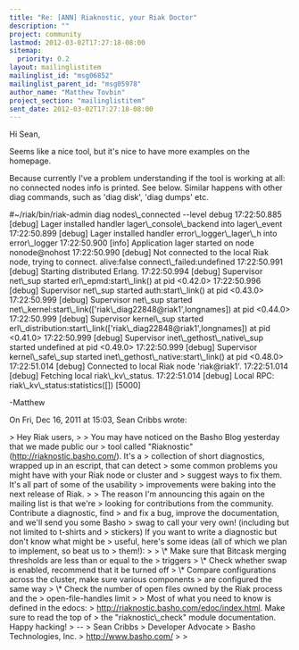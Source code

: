 ```yaml
---
title: "Re: [ANN] Riaknostic, your Riak Doctor"
description: ""
project: community
lastmod: 2012-03-02T17:27:18-08:00
sitemap:
  priority: 0.2
layout: mailinglistitem
mailinglist_id: "msg06852"
mailinglist_parent_id: "msg05978"
author_name: "Matthew Tovbin"
project_section: "mailinglistitem"
sent_date: 2012-03-02T17:27:18-08:00
---
```



Hi Sean,

Seems like a nice tool, but it's nice to have more examples on the homepage.

Because currently I've a problem understanding if the tool is working at
all: no connected nodes info is printed.
See below. Similar happens with other diag commands, such as 'diag disk',
'diag dumps' etc.

#~/riak/bin/riak-admin diag nodes\\_connected --level debug
17:22:50.885 [debug] Lager installed handler lager\\_console\\_backend into
lager\\_event
17:22:50.899 [debug] Lager installed handler error\\_logger\\_lager\\_h into
error\\_logger
17:22:50.900 [info] Application lager started on node nonode@nohost
17:22:50.990 [debug] Not connected to the local Riak node, trying to
connect. alive:false connect\\_failed:undefined
17:22:50.991 [debug] Starting distributed Erlang.
17:22:50.994 [debug] Supervisor net\\_sup started erl\\_epmd:start\\_link() at
pid &lt;0.42.0&gt;
17:22:50.996 [debug] Supervisor net\\_sup started auth:start\\_link() at pid
&lt;0.43.0&gt;
17:22:50.999 [debug] Supervisor net\\_sup started
net\\_kernel:start\\_link(['riak\\_diag22848@riak1',longnames]) at pid &lt;0.44.0&gt;
17:22:50.999 [debug] Supervisor kernel\\_sup started
erl\\_distribution:start\\_link(['riak\\_diag22848@riak1',longnames]) at pid
&lt;0.41.0&gt;
17:22:50.999 [debug] Supervisor inet\\_gethost\\_native\\_sup started undefined
at pid &lt;0.49.0&gt;
17:22:50.999 [debug] Supervisor kernel\\_safe\\_sup started
inet\\_gethost\\_native:start\\_link() at pid &lt;0.48.0&gt;
17:22:51.014 [debug] Connected to local Riak node 'riak@riak1'.
17:22:51.014 [debug] Fetching local riak\\_kv\\_status.
17:22:51.014 [debug] Local RPC: riak\\_kv\\_status:statistics([]) [5000]


-Matthew

On Fri, Dec 16, 2011 at 15:03, Sean Cribbs  wrote:

&gt; Hey Riak users,
&gt;
&gt; You may have noticed on the Basho Blog yesterday that we made public our
&gt; tool called "Riaknostic" (http://riaknostic.basho.com/). It's a
&gt; collection of short diagnostics, wrapped up in an escript, that can detect
&gt; some common problems you might have with your Riak node or cluster and
&gt; suggest ways to fix them. It's all part of some of the usability
&gt; improvements were baking into the next release of Riak.
&gt;
&gt; The reason I'm announcing this again on the mailing list is that we're
&gt; looking for contributions from the community. Contribute a diagnostic, find
&gt; and fix a bug, improve the documentation, and we'll send you some Basho
&gt; swag to call your very own! (including but not limited to t-shirts and
&gt; stickers) If you want to write a diagnostic but don't know what might be
&gt; useful, here's some ideas (all of which we plan to implement, so beat us to
&gt; them!):
&gt;
&gt; \\* Make sure that Bitcask merging thresholds are less than or equal to the
&gt; triggers
&gt; \\* Check whether swap is enabled, recommend that it be turned off
&gt; \\* Compare configurations across the cluster, make sure various components
&gt; are configured the same way
&gt; \\* Check the number of open files owned by the Riak process and the
&gt; open-file-handles limit
&gt;
&gt; Most of what you need to know is defined in the edocs:
&gt; http://riaknostic.basho.com/edoc/index.html. Make sure to read the top of
&gt; the "riaknostic\\_check" module documentation. Happy hacking!
&gt; --
&gt; Sean Cribbs 
&gt; Developer Advocate
&gt; Basho Technologies, Inc.
&gt; http://www.basho.com/
&gt;
&gt;

